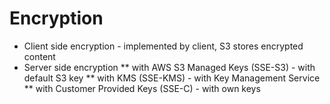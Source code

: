 # Encryption

* Client side encryption - implemented by client, S3 stores encrypted content
* Server side encryption
** with AWS S3 Managed Keys (SSE-S3) - with default S3 key
** with KMS (SSE-KMS) - with Key Management Service
** with Customer Provided Keys (SSE-C) - with own keys